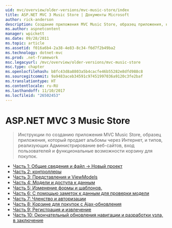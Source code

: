 ```yaml
---
uid: mvc/overview/older-versions/mvc-music-store/index
title: ASP.NET MVC 3 Music Store | Документы Microsoft
author: rick-anderson
description: Создание приложения MVC Music Store, образец приложения, который продает альбомы через Интернет, и типов, реализующих Администрирование сайта пользователя входа в систему...
ms.author: aspnetcontent
manager: wpickett
ms.date: 09/28/2011
ms.topic: article
ms.assetid: f016a6b4-2a38-4e83-8c34-f6d7f2b49ba2
ms.technology: dotnet-mvc
ms.prod: .net-framework
msc.legacyurl: /mvc/overview/older-versions/mvc-music-store
msc.type: chapter
ms.openlocfilehash: b8fc43d8a8803a5b4cacfe46b55282e8dfd988c8
ms.sourcegitcommit: 9a9483aceb34591c97451997036a9120c3fe2baf
ms.translationtype: HT
ms.contentlocale: ru-RU
ms.lasthandoff: 11/10/2017
ms.locfileid: "26502453"
---
```

<a name="aspnet-mvc-3-music-store"></a>ASP.NET MVC 3 Music Store
====================
> Инструкции по созданию приложения MVC Music Store, образец приложения, который продает альбомы через Интернет, и типов, реализующих Администрирование веб-сайтов, вход пользователей и функциональные возможности корзину для покупок.


- [Часть 1: Общие сведения и файл -> Новый проект](mvc-music-store-part-1.md)
- [Часть 2: контроллеры](mvc-music-store-part-2.md)
- [Часть 3: Представления и ViewModels](mvc-music-store-part-3.md)
- [Часть 4: Модели и доступа к данным](mvc-music-store-part-4.md)
- [Часть 5: Изменение формы и шаблонов.](mvc-music-store-part-5.md)
- [Часть 6: С помощью заметок к данным для проверки модели](mvc-music-store-part-6.md)
- [Часть 7: Членство и авторизации](mvc-music-store-part-7.md)
- [Часть 8: Корзине для покупок с Ajax-обновления](mvc-music-store-part-8.md)
- [Часть 9: Регистрация и извлечение](mvc-music-store-part-9.md)
- [Часть 10: Окончательный обновления навигации и разработки узла, в заключение](mvc-music-store-part-10.md)
